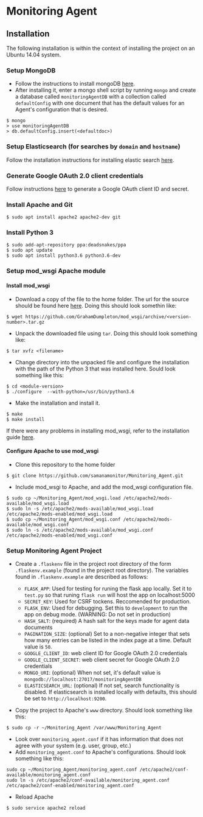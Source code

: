 # Monitoring Agent  
## Installation
The following installation is within the context of installing the project on an Ubuntu 14.04 system.
### Setup MongoDB
* Follow the instructions to install mongoDB [here](https://docs.mongodb.com/manual/tutorial/install-mongodb-on-ubuntu/).
* After installing it, enter a mongo shell script by running `mongo` and create a database called `monitoringAgentDB` with a collection called `defaultConfig` with one document that has the default values for an Agent's configuration that is desired.
```shell
$ mongo
> use monitoringAgentDB
> db.defaultConfig.insert(<defaultdoc>)
```
### Setup Elasticsearch (for searches by `domain` and `hostname`)
Follow the installation instructions for installing elastic search [here](https://www.elastic.co/guide/en/elasticsearch/reference/current/targz.html).
### Generate Google OAuth 2.0 client credentials
Follow instructions [here](https://developers.google.com/adwords/api/docs/guides/authentication#webapp) to generate a Google OAuth client ID and secret.
### Install Apache and Git
```shell
$ sudo apt install apache2 apache2-dev git
```
### Install Python 3
```shell
$ sudo add-apt-repository ppa:deadsnakes/ppa
$ sudo apt update
$ sudo apt install python3.6 python3.6-dev
```
### Setup mod_wsgi Apache module
#### Install mod_wsgi
* Download a copy of the file to the home folder. The url for the source should be found here [here](https://github.com/GrahamDumpleton/mod_wsgi/releases). Doing this should look somethin like:
```shell
$ wget https://github.com/GrahamDumpleton/mod_wsgi/archive/<version-number>.tar.gz
```
* Unpack the downloaded file using `tar`. Doing this should look something like:
```script
$ tar xvfz <filename>
```
* Change directory into the unpacked file and configure the installation with the path of the Python 3 that was installed here. Sould look something like this:
```script
$ cd <module-version>
$ ./configure  --with-python=/usr/bin/python3.6
```
* Make the installation and install it.
```script
$ make
$ make install
```
If there were any problems in installing mod_wsgi, refer to the installation guide [here](https://modwsgi.readthedocs.io/en/develop/user-guides/quick-installation-guide.html).
#### Configure Apache to use mod_wsgi
* Clone this repository to the home folder
```shell
$ git clone https://github.com/samanamonitor/Monitoring_Agent.git
```
* Include mod_wsgi to Apache, and add the mod_wsgi configuration file. 
```script
$ sudo cp ~/Monitoring_Agent/mod_wsgi.load /etc/apache2/mods-available/mod_wsgi.load
$ sudo ln -s /etc/apache2/mods-available/mod_wsgi.load /etc/apache2/mods-enabled/mod_wsgi.load
$ sudo cp ~/Monitoring_Agent/mod_wsgi.conf /etc/apache2/mods-available/mod_wsgi.conf
$ sudo ln -s /etc/apache2/mods-available/mod_wsgi.conf /etc/apache2/mods-enabled/mod_wsgi.conf
```
### Setup Monitoring Agent Project
* Create a `.flaskenv` file in the project root directory of the form `.flaskenv.example` (found in the project root directory). The variables found in `.flaskenv.example` are described as follows:
 
  * `FLASK_APP`: Used for testing for runing the flask app locally. Set it to `test.py` so that runing `flask run` will host the app on localhost:5000
  * `SECRET_KEY`: Used for CSRF tockens. Reccomended for production.
  * `FLASK_ENV`: Used for debugging. Set this to `development` to run the app on debug mode. (WARNING: Do not set in production)
  * `HASH_SALT`: (required) A hash salt for the keys made for agent data documents
  * `PAGINATION_SIZE`: (optional) Set to a non-negative integer that sets how many entries can be listed in the index page at a time. Default value is `50`.
  * `GOOGLE_CLIENT_ID`: web client ID for Google OAuth 2.0 credentials
  * `GOOGLE_CLIENT_SECRET`: web client secret for Google OAuth 2.0 credentials
  * `MONGO_URI`: (optional) When not set, it's default value is `mongodb://localhost:27017/monitoringAgentDB`
  * `ELASTICSEARCH_URL`: (optional) If not set, search functionality is disabled. If elasticsearch is installed locally with defaults, this should be set to `http://localhost:9200`.
* Copy the project to Apache's `www` directory. Should look something like this:
```script
$ sudo cp -r ~/Monitoring_Agent /var/www/Monitoring_Agent
```
* Look over `monitoring_agent.conf` if it has information that does not agree with your system (e.g. user, group, etc.)
* Add `monitoring_agent.conf` to Apache's configurations. Should look something like this:
```script
sudo cp ~/Monitoring_Agent/monitoring_agent.conf /etc/apache2/conf-available/monitoring_agent.conf
sudo ln -s /etc/apache2/conf-available/monitoring_agent.conf /etc/apache2/conf-enabled/monitoring_agent.conf
```
* Reload Apache
```script
$ sudo service apache2 reload
```
